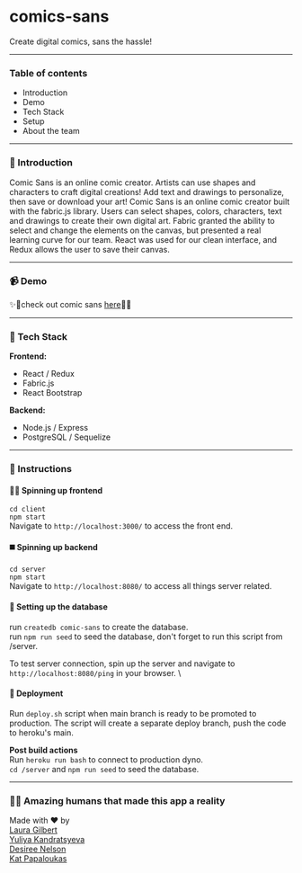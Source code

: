 # comics-sans
Create digital comics, sans the hassle!

---

### Table of contents
* Introduction
* Demo
* Tech Stack
* Setup
* About the team

---
### 👋 Introduction

Comic Sans is an online comic creator. Artists can use shapes and characters to craft digital creations! Add text and drawings to personalize, then save or download your art!
Comic Sans is an online comic creator built with the fabric.js library. Users can select shapes, colors, characters, text and drawings to create their own digital art. Fabric granted the ability to select and change the elements on the canvas, but presented a real learning curve for our team. React was used for our clean interface, and Redux allows the user to save their canvas.

--- 

### 📹 Demo 
✨🧚check out comic sans [here](http://comicsans-app.herokuapp.com/)🧚✨

--- 

### 🥞 Tech Stack

**Frontend:**
* React / Redux 
* Fabric.js
* React Bootstrap

**Backend:**
* Node.js / Express
* PostgreSQL / Sequelize

---

### 👾 Instructions

#### 💅🏼 Spinning up frontend

`cd client`\
`npm start`\
Navigate to `http://localhost:3000/` to access the front end.

#### ◼️ Spinning up backend

`cd server`\
`npm start`\
Navigate to `http://localhost:8080/` to access all things server related.

#### 💾 Setting up the database

run `createdb comic-sans` to create the database.\
run `npm run seed` to seed the database, don't forget to run this script from /server.

To test server connection, spin up the server and navigate to
`http://localhost:8080/ping` in your browser. \

#### 🚀 Deployment

Run `deploy.sh` script when main branch is ready to be promoted to production. The script will create a separate deploy branch, push the code to heroku's main. 

**Post build actions** \
Run `heroku run bash` to connect to production dyno. \
`cd /server` and `npm run seed` to seed the database.

---

### 🙋‍♀️ Amazing humans that made this app a reality

Made with ❤️ by\
[Laura Gilbert](https://github.com/laurakathryngilbert)\
[Yuliya Kandratsyeva](https://github.com/heyitsyuliya)\
[Desiree Nelson](https://github.com/Anzu4)\
[Kat Papaloukas](https://github.com/codingwithkat)

